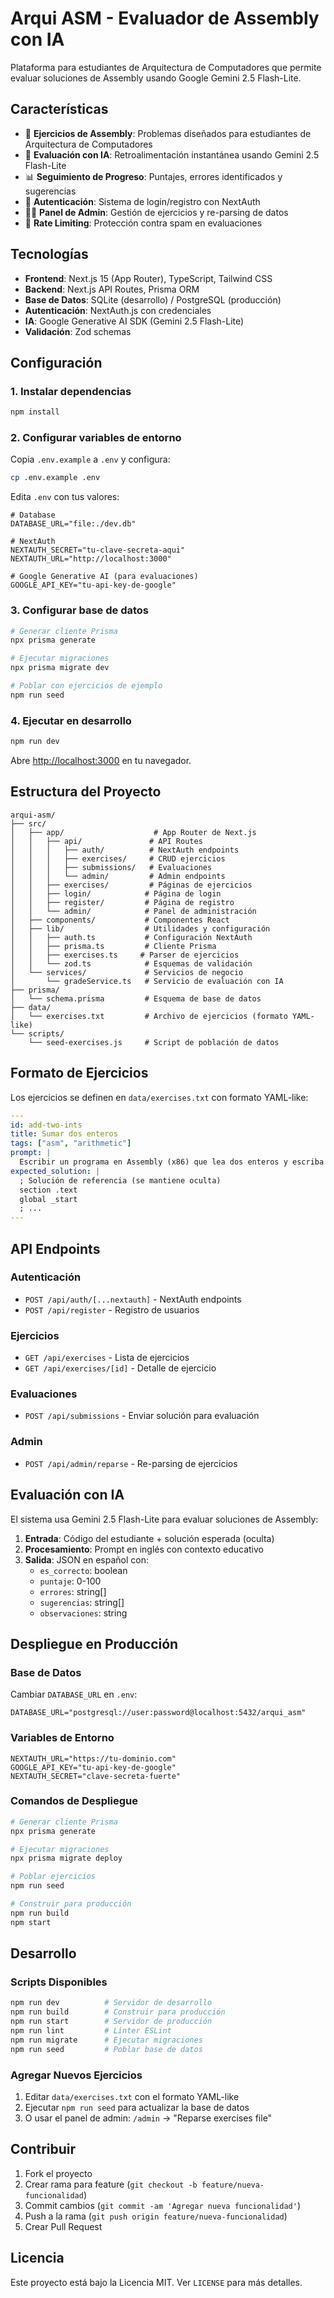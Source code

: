# Arqui ASM - Evaluador de Assembly con IA

Plataforma para estudiantes de Arquitectura de Computadores que permite evaluar soluciones de Assembly usando Google Gemini 2.5 Flash-Lite.

## Características

- 📝 **Ejercicios de Assembly**: Problemas diseñados para estudiantes de Arquitectura de Computadores
- 🤖 **Evaluación con IA**: Retroalimentación instantánea usando Gemini 2.5 Flash-Lite
- 📊 **Seguimiento de Progreso**: Puntajes, errores identificados y sugerencias
- 🔐 **Autenticación**: Sistema de login/registro con NextAuth
- 👨‍💼 **Panel de Admin**: Gestión de ejercicios y re-parsing de datos
- 🚀 **Rate Limiting**: Protección contra spam en evaluaciones

## Tecnologías

- **Frontend**: Next.js 15 (App Router), TypeScript, Tailwind CSS
- **Backend**: Next.js API Routes, Prisma ORM
- **Base de Datos**: SQLite (desarrollo) / PostgreSQL (producción)
- **Autenticación**: NextAuth.js con credenciales
- **IA**: Google Generative AI SDK (Gemini 2.5 Flash-Lite)
- **Validación**: Zod schemas

## Configuración

### 1. Instalar dependencias

```bash
npm install
```

### 2. Configurar variables de entorno

Copia `.env.example` a `.env` y configura:

```bash
cp .env.example .env
```

Edita `.env` con tus valores:

```env
# Database
DATABASE_URL="file:./dev.db"

# NextAuth
NEXTAUTH_SECRET="tu-clave-secreta-aqui"
NEXTAUTH_URL="http://localhost:3000"

# Google Generative AI (para evaluaciones)
GOOGLE_API_KEY="tu-api-key-de-google"
```

### 3. Configurar base de datos

```bash
# Generar cliente Prisma
npx prisma generate

# Ejecutar migraciones
npx prisma migrate dev

# Poblar con ejercicios de ejemplo
npm run seed
```

### 4. Ejecutar en desarrollo

```bash
npm run dev
```

Abre [http://localhost:3000](http://localhost:3000) en tu navegador.

## Estructura del Proyecto

```
arqui-asm/
├── src/
│   ├── app/                    # App Router de Next.js
│   │   ├── api/               # API Routes
│   │   │   ├── auth/          # NextAuth endpoints
│   │   │   ├── exercises/     # CRUD ejercicios
│   │   │   ├── submissions/   # Evaluaciones
│   │   │   └── admin/         # Admin endpoints
│   │   ├── exercises/         # Páginas de ejercicios
│   │   ├── login/            # Página de login
│   │   ├── register/         # Página de registro
│   │   └── admin/            # Panel de administración
│   ├── components/           # Componentes React
│   ├── lib/                  # Utilidades y configuración
│   │   ├── auth.ts           # Configuración NextAuth
│   │   ├── prisma.ts         # Cliente Prisma
│   │   ├── exercises.ts     # Parser de ejercicios
│   │   └── zod.ts            # Esquemas de validación
│   └── services/             # Servicios de negocio
│       └── gradeService.ts   # Servicio de evaluación con IA
├── prisma/
│   └── schema.prisma         # Esquema de base de datos
├── data/
│   └── exercises.txt         # Archivo de ejercicios (formato YAML-like)
└── scripts/
    └── seed-exercises.js     # Script de población de datos
```

## Formato de Ejercicios

Los ejercicios se definen en `data/exercises.txt` con formato YAML-like:

```yaml
---
id: add-two-ints
title: Sumar dos enteros
tags: ["asm", "arithmetic"]
prompt: |
  Escribir un programa en Assembly (x86) que lea dos enteros y escriba su suma...
expected_solution: |
  ; Solución de referencia (se mantiene oculta)
  section .text
  global _start
  ; ...
---
```

## API Endpoints

### Autenticación
- `POST /api/auth/[...nextauth]` - NextAuth endpoints
- `POST /api/register` - Registro de usuarios

### Ejercicios
- `GET /api/exercises` - Lista de ejercicios
- `GET /api/exercises/[id]` - Detalle de ejercicio

### Evaluaciones
- `POST /api/submissions` - Enviar solución para evaluación

### Admin
- `POST /api/admin/reparse` - Re-parsing de ejercicios

## Evaluación con IA

El sistema usa Gemini 2.5 Flash-Lite para evaluar soluciones de Assembly:

1. **Entrada**: Código del estudiante + solución esperada (oculta)
2. **Procesamiento**: Prompt en inglés con contexto educativo
3. **Salida**: JSON en español con:
   - `es_correcto`: boolean
   - `puntaje`: 0-100
   - `errores`: string[]
   - `sugerencias`: string[]
   - `observaciones`: string

## Despliegue en Producción

### Base de Datos
Cambiar `DATABASE_URL` en `.env`:

```env
DATABASE_URL="postgresql://user:password@localhost:5432/arqui_asm"
```

### Variables de Entorno
```env
NEXTAUTH_URL="https://tu-dominio.com"
GOOGLE_API_KEY="tu-api-key-de-google"
NEXTAUTH_SECRET="clave-secreta-fuerte"
```

### Comandos de Despliegue
```bash
# Generar cliente Prisma
npx prisma generate

# Ejecutar migraciones
npx prisma migrate deploy

# Poblar ejercicios
npm run seed

# Construir para producción
npm run build
npm start
```

## Desarrollo

### Scripts Disponibles

```bash
npm run dev          # Servidor de desarrollo
npm run build        # Construir para producción
npm run start        # Servidor de producción
npm run lint         # Linter ESLint
npm run migrate      # Ejecutar migraciones
npm run seed         # Poblar base de datos
```

### Agregar Nuevos Ejercicios

1. Editar `data/exercises.txt` con el formato YAML-like
2. Ejecutar `npm run seed` para actualizar la base de datos
3. O usar el panel de admin: `/admin` → "Reparse exercises file"

## Contribuir

1. Fork el proyecto
2. Crear rama para feature (`git checkout -b feature/nueva-funcionalidad`)
3. Commit cambios (`git commit -am 'Agregar nueva funcionalidad'`)
4. Push a la rama (`git push origin feature/nueva-funcionalidad`)
5. Crear Pull Request

## Licencia

Este proyecto está bajo la Licencia MIT. Ver `LICENSE` para más detalles.